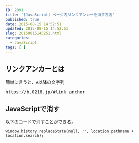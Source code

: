 ```yaml
---
ID: 2091
title: '[JavaScript] ページ内リンクアンカーを消す方法'
published: true
date: 2015-08-15 14:52:51
updated: 2015-08-15 14:52:51
slug: 20150815145251.html
categories:
  - JavaScript
tags: [ ]
---
```

<!--more-->
<h2>リンクアンカーとは</h2>
簡単に言うと、<code>#</code>以降の文字列
<pre>https://b.0218.jp/#link_anchor</pre>

<h2>JavaScriptで消す</h2>
以下のコードで消すことができる。
<pre class="language-javascript"><code>window.history.replaceState(null, '', location.pathname + location.search);</code></pre>